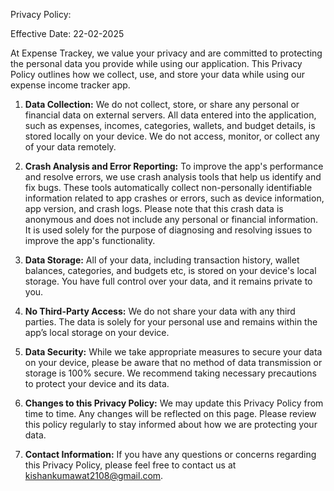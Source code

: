 Privacy Policy:

Effective Date: 22-02-2025


At Expense Trackey, we value your privacy and are committed to protecting the personal data you provide while using our application. This Privacy Policy outlines how we collect, use, and store your data while using our expense income tracker app.

1. **Data Collection:**
We do not collect, store, or share any personal or financial data on external servers. All data entered into the application, such as expenses, incomes, categories, wallets, and budget details, is stored locally on your device. We do not access, monitor, or collect any of your data remotely.

2. **Crash Analysis and Error Reporting:**
To improve the app's performance and resolve errors, we use crash analysis tools that help us identify and fix bugs. These tools automatically collect non-personally identifiable information related to app crashes or errors, such as device information, app version, and crash logs.
Please note that this crash data is anonymous and does not include any personal or financial information. It is used solely for the purpose of diagnosing and resolving issues to improve the app's functionality.

3. **Data Storage:**
All of your data, including transaction history, wallet balances, categories, and budgets etc, is stored on your device's local storage. You have full control over your data, and it remains private to you.

5. **No Third-Party Access:**
We do not share your data with any third parties. The data is solely for your personal use and remains within the app’s local storage on your device.

6. **Data Security:**
While we take appropriate measures to secure your data on your device, please be aware that no method of data transmission or storage is 100% secure. We recommend taking necessary precautions to protect your device and its data.

8. **Changes to this Privacy Policy:**
We may update this Privacy Policy from time to time. Any changes will be reflected on this page. Please review this policy regularly to stay informed about how we are protecting your data.

9. **Contact Information:**
If you have any questions or concerns regarding this Privacy Policy, please feel free to contact us at kishankumawat2108@gmail.com.
